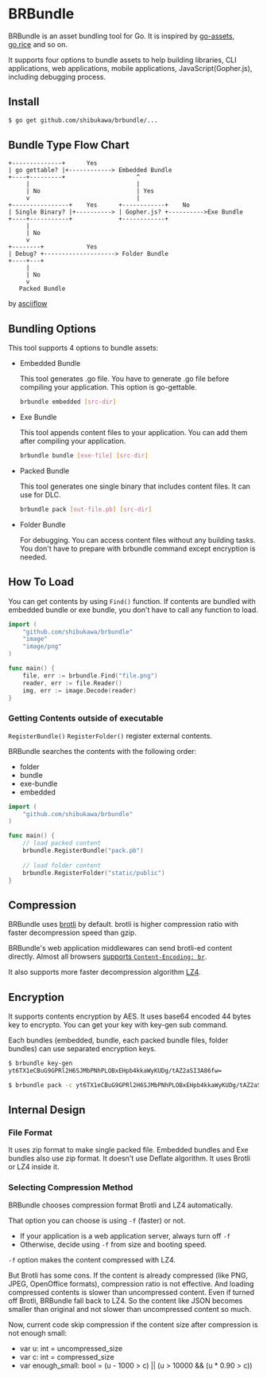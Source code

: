 # BRBundle

BRBundle is an asset bundling tool for Go. It is inspired by [go-assets](https://github.com/jessevdk/go-assets),
[go.rice](https://github.com/GeertJohan/go.rice) and so on.

It supports four options to bundle assets to help building libraries, CLI applications,
web applications, mobile applications, JavaScript(Gopher.js), including debugging process. 

## Install

```sh
$ go get github.com/shibukawa/brbundle/...
```

## Bundle Type Flow Chart

```text
+--------------+      Yes
| go gettable? |+------------> Embedded Bundle
+----+---------+                    ^
     |                              |
     | No                           | Yes
     v                              |
+----------------+    Yes      +------------+    No
| Single Binary? |+----------> | Gopher.js? +---------->Exe Bundle
+----+-----------+             +------------+
     |
     | No
     v
+--------+            Yes
| Debug? +--------------------> Folder Bundle
+----+---+
     |
     | No
     v
   Packed Bundle
```

by [asciiflow](http://stable.ascii-flow.appspot.com/#Draw)

## Bundling Options

This tool supports 4 options to bundle assets:

* Embedded Bundle

  This tool generates .go file. You have to generate .go file before compiling your application.
  This option is go-gettable.
  
  ```sh
  brbundle embedded [src-dir]
  ```
  
* Exe Bundle

  This tool appends content files to your application. You can add them after compiling your application.

  ```sh
  brbundle bundle [exe-file] [src-dir]
  ```

* Packed Bundle

  This tool generates one single binary that includes content files.
  It can use for DLC.

  ```sh
  brbundle pack [out-file.pb] [src-dir]
  ```

* Folder Bundle

  For debugging. You can access content files without any building tasks.
  You don't have to prepare with brbundle command except encryption is needed.

## How To Load

You can get contents by using ``Find()`` function. If contents are bundled with
embedded bundle or exe bundle, you don't have to call any function to load.

```go
import (
	"github.com/shibukawa/brbundle"
	"image"
	"image/png"
)

func main() {
	file, err := brbundle.Find("file.png")
	reader, err := file.Reader()
	img, err := image.Decode(reader)
}
```

### Getting Contents outside of executable

``RegisterBundle()`` ``RegisterFolder()`` register external contents.

BRBundle searches the contents with the following order:

* folder
* bundle
* exe-bundle
* embedded

```go
import (
	"github.com/shibukawa/brbundle"
)

func main() {
	// load packed content
	brbundle.RegisterBundle("pack.pb")
	
	// load folder content
	brbundle.RegisterFolder("static/public")
}
```

## Compression

BRBundle uses [brotli](https://opensource.googleblog.com/2015/09/introducing-brotli-new-compression.html) by default.
brotli is higher compression ratio with faster decompression speed than gzip.

BRBundle's web application middlewares can send brotli-ed content directly.
Almost all browsers [supports ``Content-Encoding: br``](https://caniuse.com/#search=brotli).

It also supports more faster decompression algorithm [LZ4](https://lz4.github.io/lz4/).

## Encryption

It supports contents encryption by AES. It uses base64 encoded 44 bytes key to encrypto.
You can get your key with key-gen sub command.

Each bundles (embedded, bundle, each packed bundle files, folder bundles) can use separated encryption keys.

```sh
$ brbundle key-gen
yt6TX1eCBuG9GPRl2H6SJMbPNhPLOBxEHpb4kkaWyKUDg/tAZ2aSI3A86fw=

$ brbundle pack -c yt6TX1eCBuG9GPRl2H6SJMbPNhPLOBxEHpb4kkaWyKUDg/tAZ2aSI3A86fw= [src-dir]
```

## Internal Design

### File Format

It uses zip format to make single packed file. Embedded bundles and Exe bundles also use zip format.
It doesn't use Deflate algorithm. It uses Brotli or LZ4 inside it.

### Selecting Compression Method

BRBundle chooses compression format Brotli and LZ4 automatically.

That option you can choose is using ``-f`` (faster) or not.

* If your application is a web application server, always turn off ``-f``
* Otherwise, decide using ``-f`` from size and booting speed.

``-f`` option makes the content compressed with LZ4.

But Brotli has some cons.
If the content is already compressed (like PNG, JPEG, OpenOffice formats), compression ratio is not effective.
And loading compressed contents is slower than uncompressed content.
Even if turned off Brotli, BRBundle fall back to LZ4. So the content like JSON becomes smaller than original
and not slower than uncompressed content so much.

Now, current code skip compression if the content size after compression is not enough small:

* var u: int = uncompressed_size
* var c: int = compressed_size
* var enough_small: bool = (u - 1000 > c) || (u > 10000 && (u * 0.90 > c))


